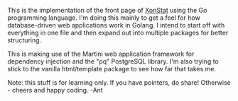 This is the implementation of the front page of [XonStat](https://github.com/antzucaro/xonstat) using the Go programming language. I'm doing this mainly to get a feel for how database-driven web applications work in Golang. I intend to start off with everything in one file and then expand out into multiple packages for better structuring.

This is making use of the Martini web application framework for dependency injection and the "pq" PostgreSQL library. I'm also trying to stick to the vanilla html/template package to see how far that takes me.

Note: this stuff is for learning only. If you have pointers, do share! Otherwise - cheers and happy coding.
-Ant
